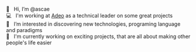 👋 &nbsp; Hi, I’m @ascae <br />
💻 &nbsp; I'm working at [Adeo](https://www.adeo.com/en/) as a technical leader on some great projects <br />
👀 &nbsp; I’m interested in discovering new technologies, programing language and paradigms <br />
🌱 &nbsp; I'm currently working on exciting projects, that are all about making other people's life easier 

<!---
ascae/ascae is a ✨ special ✨ repository because its `README.md` (this file) appears on your GitHub profile.
You can click the Preview link to take a look at your changes.
--->
